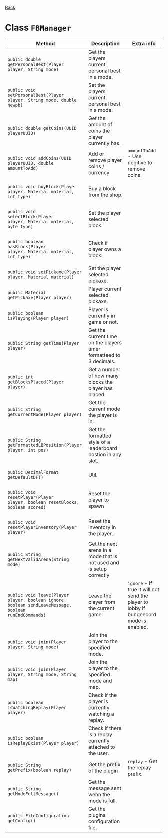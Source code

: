 [Back](../)
<br>

# Class `FBManager`

| Method | Description | Extra info
| --- | --- | --- |
| <pre><code class="hljs language-java">public double getPersonalBest(Player player, String mode)</code></pre> | Get the players current personal best in a mode.
| <pre><code class="hljs language-java">public void setPersonalBest(Player player, String mode, double newpb)</code></pre> | Set the players current personal best in a mode.
| <pre><code class="hljs language-java">public double getCoins(UUID playerUUID)</code></pre> | Get the amount of coins the player currently has.
| <pre><code class="hljs language-java">public void addCoins(UUID playerUUID, double amountToAdd)</code></pre> | Add or remove player coins / currency | `amountToAdd` - Use negitive to remove coins.
| <pre><code class="hljs language-java">public void buyBlock(Player player, Material material, int type)</code></pre> | Buy a block from the shop.
| <pre><code class="hljs language-java">public void selectBlock(Player player, Material material, byte type)</code></pre> | Set the player selected block.
| <pre><code class="hljs language-java">public boolean hasBlock(Player player, Material material, int type)</code></pre> | Check if player owns a block.
| <pre><code class="hljs language-java">public void setPickaxe(Player player, Material material)</code></pre> | Set the player selected pickaxe.
| <pre><code class="hljs language-java">public Material getPickaxe(Player player)</code></pre> | Player current selected pickaxe.
| <pre><code class="hljs language-java">public boolean isPlaying(Player player)</code></pre> | Player is currently in game or not.
| <pre><code class="hljs language-java">public String getTime(Player player)</code></pre> | Get the current time on the players timer formatteed to 3 decimals.
| <pre><code class="hljs language-java">public int getBlocksPlaced(Player player)</code></pre> | Get a number of how many blocks the player has placed.
| <pre><code class="hljs language-java">public String getCurrentMode(Player player)</code></pre> | Get the current mode the player is in.
| <pre><code class="hljs language-java">public String getFormattedLBPosition(Player player, int pos)</code></pre> | Get the formatted style of a leaderboard postion in any slot.
| <pre><code class="hljs language-java">public DecimalFormat getDefaultDF()</code></pre> | Util.
| <pre><code class="hljs language-java">public void resetPlayer(Player player, boolean resetBlocks, boolean scored)</code></pre> | Reset the player to spawn
| <pre><code class="hljs language-java">public void resetPlayerInventory(Player player)</code></pre> | Reset the inventory in the player.
| <pre><code class="hljs language-java">public String getNextValidArena(String mode)</code></pre> | Get the next arena in a mode that is not used and is setup correctly
| <pre><code class="hljs language-java">public void leave(Player player, boolean ignore, boolean sendLeaveMessage, boolean runEndCommands)</code></pre> | Leave the player from the current game | `ignore` - If true it will not send the player to lobby if bungeecord mode is enabled.
| <pre><code class="hljs language-java">public void join(Player player, String mode)</code></pre> | Join the player to the specified mode.
| <pre><code class="hljs language-java">public void join(Player player, String mode, String map)</code></pre> | Join the player to the specified mode and map.
| <pre><code class="hljs language-java">public boolean isWatchingReplay(Player player)</code></pre> | Check if the player is currently watching a replay.
| <pre><code class="hljs language-java">public boolean isReplayExist(Player player)</code></pre> | Check if there is a replay currently attached to the user.
| <pre><code class="hljs language-java">public String getPrefix(boolean replay)</code></pre> | Get the prefix of the plugin | `replay` - Get the replay prefix.
| <pre><code class="hljs language-java">public String getModeFullMessage()</code></pre> | Get the message sent wehn the mode is full.
| <pre><code class="hljs language-java">public FileConfiguration getConfig()</code></pre> | Get the plugins configuration file.